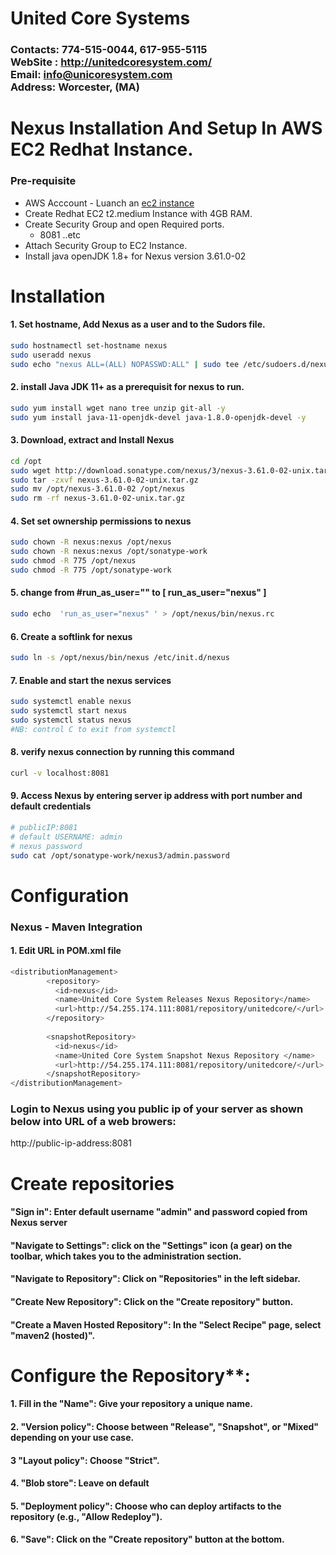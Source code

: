 # United Core Systems
### Contacts: 774-515-0044, 617-955-5115<br> WebSite : <http://unitedcoresystem.com/><br>Email: info@unicoresystem.com <br>Address: Worcester, (MA)

# Nexus Installation And Setup In AWS EC2 Redhat Instance.
### Pre-requisite
+ AWS Acccount - Luanch an [ec2 instance](../EC2_Instances/README.md)
+ Create Redhat EC2 t2.medium Instance with 4GB RAM.
+ Create Security Group and open Required ports.
   + 8081 ..etc
+ Attach Security Group to EC2 Instance.
+ Install java openJDK 1.8+ for Nexus version 3.61.0-02

# Installation

#### 1. Set hostname, Add Nexus as a user and to the Sudors file.
```sh
sudo hostnamectl set-hostname nexus
sudo useradd nexus
sudo echo "nexus ALL=(ALL) NOPASSWD:ALL" | sudo tee /etc/sudoers.d/nexus
```
#### 2. install Java JDK 11+ as a prerequisit for nexus to run.
```sh
sudo yum install wget nano tree unzip git-all -y
sudo yum install java-11-openjdk-devel java-1.8.0-openjdk-devel -y
```
#### 3. Download, extract and Install Nexus
```sh
cd /opt
sudo wget http://download.sonatype.com/nexus/3/nexus-3.61.0-02-unix.tar.gz 
sudo tar -zxvf nexus-3.61.0-02-unix.tar.gz
sudo mv /opt/nexus-3.61.0-02 /opt/nexus
sudo rm -rf nexus-3.61.0-02-unix.tar.gz
```
#### 4. Set set ownership permissions to nexus 
```sh
sudo chown -R nexus:nexus /opt/nexus
sudo chown -R nexus:nexus /opt/sonatype-work
sudo chmod -R 775 /opt/nexus
sudo chmod -R 775 /opt/sonatype-work
```
#### 5. change from #run_as_user="" to [ run_as_user="nexus" ]
```sh
sudo echo  'run_as_user="nexus" ' > /opt/nexus/bin/nexus.rc
```
#### 6. Create a softlink for nexus 
```sh
sudo ln -s /opt/nexus/bin/nexus /etc/init.d/nexus
```
#### 7. Enable and start the nexus services
```sh
sudo systemctl enable nexus
sudo systemctl start nexus
sudo systemctl status nexus
#NB: control C to exit from systemctl 
```
#### 8. verify nexus connection by running this command
```sh
curl -v localhost:8081
```
#### 9. Access Nexus by entering server ip address with port number and default credentials
```sh
# publicIP:8081
# default USERNAME: admin
# nexus password 
sudo cat /opt/sonatype-work/nexus3/admin.password   
```
# Configuration 

### Nexus - Maven Integration 

#### 1. Edit URL in POM.xml file
```sh
<distributionManagement>
	    <repository>
	      <id>nexus</id>
	      <name>United Core System Releases Nexus Repository</name>
	      <url>http://54.255.174.111:8081/repository/unitedcore/</url>
	    </repository>
	    
	    <snapshotRepository>
	      <id>nexus</id>
	      <name>United Core System Snapshot Nexus Repository </name>
	      <url>http://54.255.174.111:8081/repository/unitedcore/</url>
	    </snapshotRepository>    
</distributionManagement>
```

### Login to Nexus using you public ip of your server as shown below into URL of a web browers:
http://public-ip-address:8081    

# Create repositories
#### "Sign in": Enter default username "admin" and password copied from Nexus server 
#### "Navigate to Settings": click on the "Settings" icon (a gear) on the toolbar, which takes you to the administration section.    
#### "Navigate to Repository": Click on "Repositories" in the left sidebar.
#### "Create New Repository": Click on the "Create repository" button.
#### "Create a Maven Hosted Repository": In the "Select Recipe" page, select "maven2 (hosted)".

# Configure the Repository**:
  #### 1. Fill in the "Name": Give your repository a unique name.
  #### 2. "Version policy": Choose between "Release", "Snapshot", or "Mixed" depending on your use case.
  #### 3 "Layout policy": Choose "Strict".
  #### 4. "Blob store": Leave on default
 

  #### 5. "Deployment policy": Choose who can deploy artifacts to the repository (e.g., "Allow Redeploy"). 
  #### 6. "Save": Click on the "Create repository" button at the bottom.


